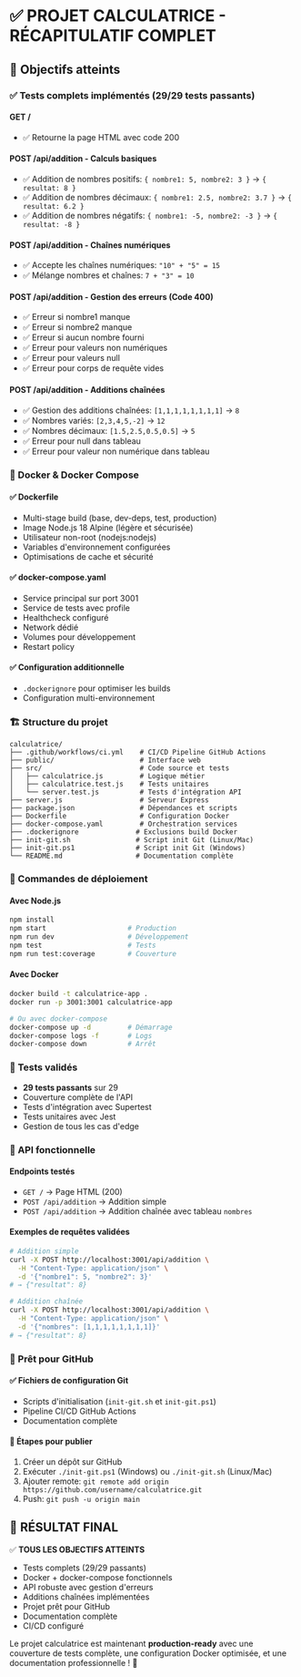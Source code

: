 # ✅ PROJET CALCULATRICE - RÉCAPITULATIF COMPLET

## 🎯 Objectifs atteints

### ✅ Tests complets implémentés (29/29 tests passants)

#### GET /
- ✅ Retourne la page HTML avec code 200

#### POST /api/addition - Calculs basiques
- ✅ Addition de nombres positifs: `{ nombre1: 5, nombre2: 3 }` → `{ resultat: 8 }`
- ✅ Addition de nombres décimaux: `{ nombre1: 2.5, nombre2: 3.7 }` → `{ resultat: 6.2 }`
- ✅ Addition de nombres négatifs: `{ nombre1: -5, nombre2: -3 }` → `{ resultat: -8 }`

#### POST /api/addition - Chaînes numériques
- ✅ Accepte les chaînes numériques: `"10" + "5" = 15`
- ✅ Mélange nombres et chaînes: `7 + "3" = 10`

#### POST /api/addition - Gestion des erreurs (Code 400)
- ✅ Erreur si nombre1 manque
- ✅ Erreur si nombre2 manque  
- ✅ Erreur si aucun nombre fourni
- ✅ Erreur pour valeurs non numériques
- ✅ Erreur pour valeurs null
- ✅ Erreur pour corps de requête vides

#### POST /api/addition - Additions chaînées
- ✅ Gestion des additions chaînées: `[1,1,1,1,1,1,1,1]` → `8`
- ✅ Nombres variés: `[2,3,4,5,-2]` → `12`
- ✅ Nombres décimaux: `[1.5,2.5,0.5,0.5]` → `5`
- ✅ Erreur pour null dans tableau
- ✅ Erreur pour valeur non numérique dans tableau

### 🐳 Docker & Docker Compose

#### ✅ Dockerfile
- Multi-stage build (base, dev-deps, test, production)
- Image Node.js 18 Alpine (légère et sécurisée)
- Utilisateur non-root (nodejs:nodejs)
- Variables d'environnement configurées
- Optimisations de cache et sécurité

#### ✅ docker-compose.yaml
- Service principal sur port 3001
- Service de tests avec profile
- Healthcheck configuré
- Network dédié
- Volumes pour développement
- Restart policy

#### ✅ Configuration additionnelle
- `.dockerignore` pour optimiser les builds
- Configuration multi-environnement

### 🏗️ Structure du projet
```
calculatrice/
├── .github/workflows/ci.yml    # CI/CD Pipeline GitHub Actions
├── public/                     # Interface web
├── src/                        # Code source et tests
│   ├── calculatrice.js         # Logique métier
│   ├── calculatrice.test.js    # Tests unitaires
│   └── server.test.js          # Tests d'intégration API
├── server.js                   # Serveur Express
├── package.json                # Dépendances et scripts
├── Dockerfile                  # Configuration Docker
├── docker-compose.yaml         # Orchestration services
├── .dockerignore              # Exclusions build Docker
├── init-git.sh                # Script init Git (Linux/Mac)
├── init-git.ps1               # Script init Git (Windows)
└── README.md                  # Documentation complète
```

### 🚀 Commandes de déploiement

#### Avec Node.js
```bash
npm install
npm start                    # Production
npm run dev                  # Développement
npm test                     # Tests
npm run test:coverage        # Couverture
```

#### Avec Docker
```bash
docker build -t calculatrice-app .
docker run -p 3001:3001 calculatrice-app

# Ou avec docker-compose
docker-compose up -d         # Démarrage
docker-compose logs -f       # Logs
docker-compose down          # Arrêt
```

### 🧪 Tests validés
- **29 tests passants** sur 29
- Couverture complète de l'API
- Tests d'intégration avec Supertest
- Tests unitaires avec Jest
- Gestion de tous les cas d'edge

### 📡 API fonctionnelle

#### Endpoints testés
- `GET /` → Page HTML (200)
- `POST /api/addition` → Addition simple
- `POST /api/addition` → Addition chaînée avec tableau `nombres`

#### Exemples de requêtes validées
```bash
# Addition simple
curl -X POST http://localhost:3001/api/addition \
  -H "Content-Type: application/json" \
  -d '{"nombre1": 5, "nombre2": 3}'
# → {"resultat": 8}

# Addition chaînée  
curl -X POST http://localhost:3001/api/addition \
  -H "Content-Type: application/json" \
  -d '{"nombres": [1,1,1,1,1,1,1,1]}'
# → {"resultat": 8}
```

### 🎯 Prêt pour GitHub

#### ✅ Fichiers de configuration Git
- Scripts d'initialisation (`init-git.sh` et `init-git.ps1`)
- Pipeline CI/CD GitHub Actions
- Documentation complète

#### 🚀 Étapes pour publier
1. Créer un dépôt sur GitHub
2. Exécuter `./init-git.ps1` (Windows) ou `./init-git.sh` (Linux/Mac)
3. Ajouter remote: `git remote add origin https://github.com/username/calculatrice.git`
4. Push: `git push -u origin main`

## 🎉 RÉSULTAT FINAL

✅ **TOUS LES OBJECTIFS ATTEINTS**
- Tests complets (29/29 passants)
- Docker + docker-compose fonctionnels
- API robuste avec gestion d'erreurs
- Additions chaînées implémentées
- Projet prêt pour GitHub
- Documentation complète
- CI/CD configuré

Le projet calculatrice est maintenant **production-ready** avec une couverture de tests complète, une configuration Docker optimisée, et une documentation professionnelle ! 🚀
